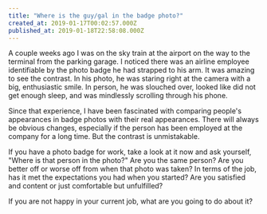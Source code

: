 ```yaml
---
title: "Where is the guy/gal in the badge photo?"
created_at: 2019-01-17T00:02:57.000Z
published_at: 2019-01-18T22:58:08.000Z
---
```

A couple weeks ago I was on the sky train at the airport on the way to the terminal from the parking garage. I noticed there was an airline employee identifiable by the photo badge he had strapped to his arm. It was amazing to see the contrast. In his photo, he was staring right at the camera with a big, enthusiastic smile. In person, he was slouched over, looked like did not get enough sleep, and was mindlessly scrolling through his phone.

Since that experience, I have been fascinated with comparing people's appearances in badge photos with their real appearances. There will always be obvious changes, especially if the person has been employed at the company for a long time. But the contrast is unmistakable. 

If you have a photo badge for work, take a look at it now and ask yourself, "Where is that person in the photo?" Are you the same person? Are you better off or worse off from when that photo was taken? In terms of the job, has it met the expectations you had when you started? Are you satisfied and content or just comfortable but unfulfilled? 

If you are not happy in your current job, what are you going to do about it?
